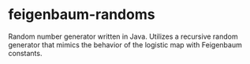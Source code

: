 # feigenbaum-randoms
Random number generator written in Java. Utilizes a recursive random generator that mimics the behavior of the logistic map with Feigenbaum constants.
